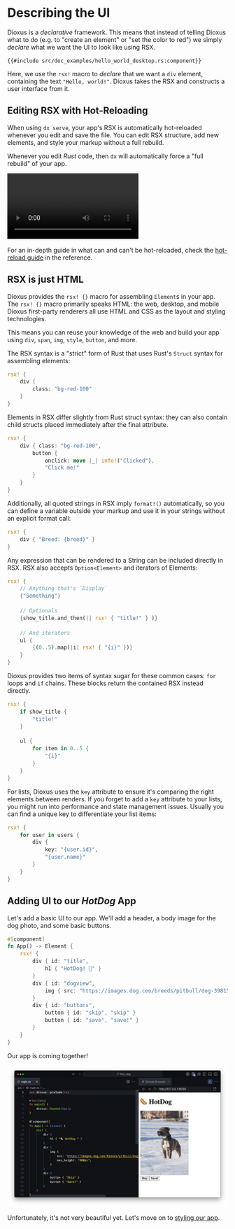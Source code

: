 # Describing the UI

Dioxus is a _declarative_ framework. This means that instead of telling Dioxus what to do (e.g. to "create an element" or "set the color to red") we simply _declare_ what we want the UI to look like using RSX.

```rust, no_run
{{#include src/doc_examples/hello_world_desktop.rs:component}}
```

Here, we use the `rsx!` macro to _declare_ that we want a `div` element, containing the text `"Hello, world!"`. Dioxus takes the RSX and constructs a user interface from it.

## Editing RSX with Hot-Reloading

When using `dx serve`, your app's RSX is automatically hot-reloaded whenever you edit and save the file. You can edit RSX structure, add new elements, and style your markup without a full rebuild.

Whenever you edit *Rust* code, then `dx` will automatically force a "full rebuild" of your app.

![Dog App Hotreloading](/assets/06_docs/dog_app_hotreload.mp4)

For an in-depth guide in what can and can't be hot-reloaded, check the [hot-reload guide](../reference/hotreload.md) in the reference.

## RSX is just HTML

Dioxus provides the `rsx! {}` macro for assembling `Element`s in your app. The `rsx! {}` macro primarily speaks HTML: the web, desktop, and mobile Dioxus first-party renderers all use HTML and CSS as the layout and styling technologies.

This means you can reuse your knowledge of the web and build your app using `div`, `span`, `img`, `style`, `button`, and more.

The RSX syntax is a "strict" form of Rust that uses Rust's `Struct` syntax for assembling elements:

```rust
rsx! {
    div {
        class: "bg-red-100"
    }
}
```

Elements in RSX differ slightly from Rust struct syntax: they can also contain child structs placed immediately after the final attribute.

```rust
rsx! {
    div { class: "bg-red-100",
        button {
            onclick: move |_| info!("Clicked"),
            "Click me!"
        }
    }
}
```

Additionally, all quoted strings in RSX imply `format!()` automatically, so you can define a variable outside your markup and use it in your strings without an explicit format call:

```rust
rsx! {
    div { "Breed: {breed}" }
}
```

Any expression that can be rendered to a String can be included directly in RSX. RSX also accepts `Option<Element>` and iterators of Elements:

```rust
rsx! {
    // Anything that's `Display`
    {"Something"}

    // Optionals
    {show_title.and_then(|| rsx! { "title!" } )}

    // And iterators
    ul {
        {(0..5).map(|i| rsx! { "{i}" })}
    }
}
```

Dioxus provides two items of syntax sugar for these common cases: `for` loops and `if` chains. These blocks return the contained RSX instead directly.

```rust
rsx! {
    if show_title {
        "title!"
    }

    ul {
        for item in 0..5 {
            "{i}"
        }
    }
}
```

For lists, Dioxus uses the `key` attribute to ensure it's comparing the right elements between renders. If you forget to add a `key` attribute to your lists, you might run into performance and state management issues. Usually you can find a unique key to differentiate your list items:

```rust
rsx! {
    for user in users {
        div {
            key: "{user.id}",
            "{user.name}"
        }
    }
}
```

## Adding UI to our *HotDog* App

Let's add a basic UI to our app. We'll add a header, a body image for the dog photo, and some basic buttons.


```rust
#[component]
fn App() -> Element {
    rsx! {
        div { id: "title",
            h1 { "HotDog! 🌭" }
        }
        div { id: "dogview",
            img { src: "https://images.dog.ceo/breeds/pitbull/dog-3981540_1280.jpg" }
        }
        div { id: "buttons",
            button { id: "skip", "skip" }
            button { id: "save", "save!" }
        }
    }
}
```

Our app is coming together!

![Unstyled Dog App](/assets/06_docs/unstyled_dog_app.png)

Unfortunately, it's not very beautiful yet. Let's move on to [styling our app](assets.md).
